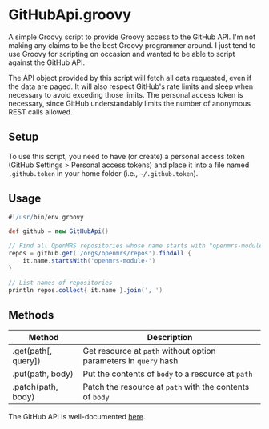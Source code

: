 # GitHubApi.groovy

A simple Groovy script to provide Groovy access to the GitHub API. I'm not making any claims to be the best Groovy programmer around. I just tend to use Groovy for scripting on occasion and wanted to be able to script against the GitHub API.

The API object provided by this script will fetch all data requested, even if the data are paged. It will also respect GitHub's rate limits and sleep when necessary to avoid exceding those limits. The personal access token is necessary, since GitHub understandably limits the number of anonymous REST calls allowed.

## Setup

To use this script, you need to have (or create) a personal access token (GitHub Settings > Personal access tokens) and place it into a file named `.github.token` in your home folder (i.e., `~/.github.token`).

## Usage

```groovy
#!/usr/bin/env groovy

def github = new GitHubApi()

// Find all OpenMRS repositories whose name starts with "openmrs-module-"
repos = github.get('/orgs/openmrs/repos').findAll {
	it.name.startsWith('openmrs-module-')
}

// List names of repositories
println repos.collect{ it.name }.join(', ')
```

## Methods

| Method | Description |
|--------|-------------|
| .get(path[, query]) | Get resource at `path` without option parameters in `query` hash |
| .put(path, body) | Put the contents of `body` to a resource at `path` |
| .patch(path, body) | Patch the resource at `path` with the contents of `body` |

The GitHub API is well-documented [here](https://developer.github.com/v3/).
